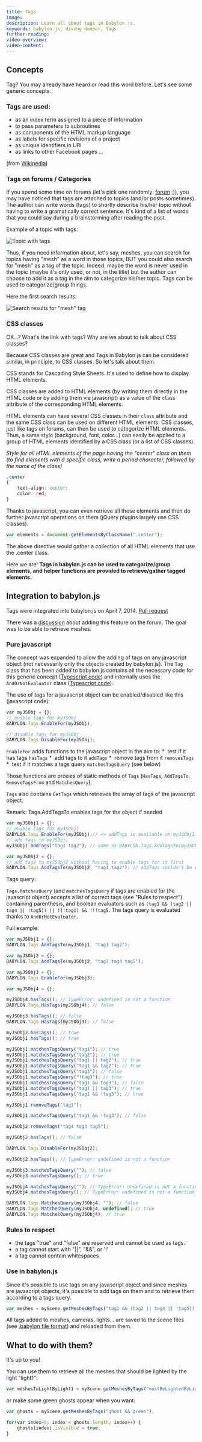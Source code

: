 ```yaml
---
title: Tags
image: 
description: Learn all about tags in Babylon.js.
keywords: babylon.js, diving deeper, tags
further-reading:
video-overview:
video-content:
---
```


## Concepts

Tag? You may already have heard or read this word before. Let's see some generic concepts.

### Tags are used:

- as an index term assigned to a piece of information
- to pass parameters to subroutines
- as components of the HTML markup language
- as labels for specific revisions of a project
- as unique identifiers in URI
- as links to other Facebook pages
...

(from [Wikipedia](http://en.wikipedia.org/wiki/Tag))

### Tags on forums / Categories

If you spend some time on forums (let's pick one randomly: [forum](https://forum.babylonjs.com) ;)), you may have noticed that tags are attached to topics (and/or posts sometimes).
The author can write words (tags) to shortly describe his/her topic without having to write a gramatically correct sentence. It's kind of a list of words that you could say during a brainstorming after reading the post.

Example of a topic with tags:

![Topic with tags](http://pix.keuse.fr/images/topic.jpg)

Thus, if you need information about, let's say, meshes, you can search for topics having "mesh" as a word in those topics, BUT you could also search for "mesh" as a tag of the topic. Indeed, maybe the word is never used in the topic (maybe it's only used, or not, in the title) but the author can choose to add it as a tag in the aim to categorize his/her topic.
Tags can be used to categorize/group things.

Here the first search results:

![Search results for "mesh" tag](http://pix.keuse.fr/images/meshtag.jpg)

### CSS classes

OK...? What's the link with tags? Why are we about to talk about CSS classes?

Because CSS classes are great and Tags in Babylon.js can be considered similar, in principle, to CSS classes. So let's talk about them.

CSS stands for Cascading Style Sheets. It's used to define how to display HTML elements.

CSS classes are added to HTML elements (by writing them directly in the HTML code or by adding them via javascript) as a value of the ```class``` attribute of the corresponding HTML elements.

HTML elements can have several CSS classes in their ```class``` attribute and the same CSS class can be used on different HTML elements. CSS classes, just like tags on forums, can then be used to categorize HTML elements. Thus, a same style (background, font, color...) can easily be applied to a group of HTML elements identified by a CSS class (or a list of CSS classes).

_Style for all HTML elements of the page having the "center" class on them (to find elements with a specific class, write a period character, followed by the name of the class)_

```css
.center
{
    text-align: center;
    color: red;
}
```

Thanks to javascript, you can even retrieve all these elements and then do further javascript operations on them (jQuery plugins largely use CSS classes).

```javascript
var elements = document.getElementsByClassName(".center");
```

The above directive would gather a collection of all HTML elements that use the .center class.

Here we are! **Tags in babylon.js can be used to categorize/group elements, and helper functions are provided to retrieve/gather tagged elements.**

## Integration to babylon.js

Tags were integrated into babylon.js on April 7, 2014. [Pull request](https://github.com/BabylonJS/Babylon.js/pull/170#event-109351015)

There was a [discussion](https://www.html5gamedevs.com/topic/4961-user-data-in-mesh-object/?p=30458) about adding this feature on the forum. The goal was to be able to retrieve meshes.

### Pure javascript

The concept was expanded to allow the adding of tags on any javascript object (not necessarily only the objects created by babylon.js). The ```Tag``` class that has been added to babylon.js contains all the necessary code for this generic concept ([Typescript code](https://github.com/BabylonJS/Babylon.js/blob/master/Babylon/Tools/babylon.tags.ts)) and internally uses the ```AndOrNotEvaluator``` class ([Typescript code](https://github.com/BabylonJS/Babylon.js/blob/master/Babylon/Tools/babylon.andOrNotEvaluator.ts)).

The use of tags for a javascript object can be enabled/disabled like this (javascript code):

```javascript
var myJSObj = {};
// enable tags for myJSObj
BABYLON.Tags.EnableFor(myJSObj);

// disable tags for myJSObj
BABYLON.Tags.DisableFor(myJSObj);
```

```EnableFor``` adds functions to the javascript object in the aim to:
*  test if it has tags ```hasTags```
*  add tags to it ```addTags```
*  remove tags from it ```removesTags```
*  test if it matches a tags query ```matchesTagsQuery``` (see below)

Those functions are proxies of static methods of ```Tags``` (```HasTags```, ```AddTagsTo```, ```RemoveTagsFrom``` and ```MatchesQuery```).

```Tags``` also contains ```GetTags``` which retrieves the array of tags of the javascript object.

Remark: Tags.AddTagsTo enables tags for the object if needed

```javascript
var myJSObj1 = {};
// enable tags for myJSObj1
BABYLON.Tags.EnableFor(myJSObj);// => addTags is available on myJSObj1
// add tags to myJSObj1
myJSObj1.addTags("tag1 tag2"); // same as BABYLON.Tags.AddTagsTo(myJSObj1, "tag1 tag2"),

var myJSObj2 = {};
// add tags to myJSObj2 without having to enable tags for it first
BABYLON.Tags.AddTagsTo(myJSObj2, "tag1 tag2"); // addTags couldn't be used on myJSObj2 since tags were not previously enabled for myJSObj2
```

Tags query:

```Tags.MatchesQuery``` (and ```matchesTagsQuery``` if tags are enabled for the javascript object) accepts a list of correct tags (see "Rules to respect") containing parenthesis, and boolean evaluators such as ```(tag1 && (tag2 || tag4 || !tag5)) || !(!tag1) && !!!tag5```. The tags query is evaluated thanks to ```AndOrNotEvaluator```.

Full example:

```javascript
var myJSObj1 = {};
BABYLON.Tags.AddTagsTo(myJSObj1, "tag1 tag2");

var myJSObj2 = {};
BABYLON.Tags.AddTagsTo(myJSObj2, "tag3 tag4 tag5");

var myJSObj3 = {};
BABYLON.Tags.EnableFor(myJSObj3);

var myJSObj4 = {};

myJSObj4.hasTags(); // TypeError: undefined is not a function
BABYLON.Tags.HasTags(myJSObj4); // false

myJSObj3.hasTags(); // false
BABYLON.Tags.HasTags(myJSObj3); // false

myJSObj2.hasTags(); // true
myJSObj1.hasTags(); // true

myJSObj1.matchesTagsQuery("tag1"); // true
myJSObj1.matchesTagsQuery("tag2"); // true
myJSObj1.matchesTagsQuery("tag1 || tag2"); // true
myJSObj1.matchesTagsQuery("tag1 && tag2"); // true
myJSObj1.matchesTagsQuery("tag3"); // false
myJSObj1.matchesTagsQuery("!tag3"); // true
myJSObj1.matchesTagsQuery("tag1 && tag3"); // false
myJSObj1.matchesTagsQuery("tag1 || tag3"); // true
myJSObj1.matchesTagsQuery("tag1 && !tag3"); // true

myJSObj1.removeTags("tag1");

myJSObj1.matchesTagsQuery("tag1 && !tag3"); // false

myJSObj2.removeTags("tag4 tag3 tag5");

myJSObj2.hasTags(); // false

BABYLON.Tags.DisableFor(myJSObj2);

myJSObj2.hasTags(); // TypeError: undefined is not a function

myJSObj3.matchesTagsQuery(""); // false
myJSObj3.matchesTagsQuery(); // true

myJSObj4.matchesTagsQuery(""); // TypeError: undefined is not a function
myJSObj4.matchesTagsQuery(); // TypeError: undefined is not a function

BABYLON.Tags.MatchesQuery(myJSObj4, ""); // false
BABYLON.Tags.MatchesQuery(myJSObj4, undefined); // true
BABYLON.Tags.MatchesQuery(myJSObj4); // true
```

### Rules to respect

* the tags "true" and "false" are reserved and cannot be used as tags.
* a tag cannot start with "||", "&&", or '!'
* a tag cannot contain whitespaces

### Use in babylon.js

Since it's possible to use tags on any javascript object and since meshes are javascript objects, it's possible to add tags on them and to retrieve them according to a tags query.

```javascript
var meshes = myScene.getMeshesByTags("tag1 && (tag2 || tag4 || !tag5)) || !(!tag1) && !!!tag5");
```

All tags added to meshes, cameras, lights... are saved to the scene files (see [.babylon file format](/generals/File_Format_Map_(.babylon))) and reloaded from them.

## What to do with them?

It's up to you!

You can use them to retrieve all the meshes that should be lighted by the light "light1":

```javascript
var meshesToLightByLight1 = myScene.getMeshesByTags("mustBeLightedByLight1");
```

or make some green ghosts appear when you want:

```javascript
var ghosts = myScene.getMeshesByTags("ghost && green");

for(var index=0; index < ghosts.length; index++) {
    ghosts[index].isVisible = true;
}
```